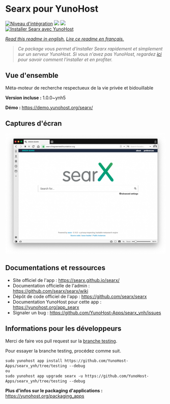 # Searx pour YunoHost

[![Niveau d'intégration](https://dash.yunohost.org/integration/searx.svg)](https://dash.yunohost.org/appci/app/searx) ![](https://ci-apps.yunohost.org/ci/badges/searx.status.svg) ![](https://ci-apps.yunohost.org/ci/badges/searx.maintain.svg)  
[![Installer Searx avec YunoHost](https://install-app.yunohost.org/install-with-yunohost.svg)](https://install-app.yunohost.org/?app=searx)

*[Read this readme in english.](./README.md)*
*[Lire ce readme en français.](./README_fr.md)*

> *Ce package vous permet d'installer Searx rapidement et simplement sur un serveur YunoHost.
Si vous n'avez pas YunoHost, regardez [ici](https://yunohost.org/#/install) pour savoir comment l'installer et en profiter.*

## Vue d'ensemble

Méta-moteur de recherche respectueux de la vie privée et bidouillable

**Version incluse :** 1.0.0~ynh5

**Démo :** https://demo.yunohost.org/searx/

## Captures d'écran

![](./doc/screenshots/Screenshot.png)

## Documentations et ressources

* Site officiel de l'app : https://searx.github.io/searx/
* Documentation officielle de l'admin : https://github.com/searx/searx/wiki
* Dépôt de code officiel de l'app : https://github.com/searx/searx
* Documentation YunoHost pour cette app : https://yunohost.org/app_searx
* Signaler un bug : https://github.com/YunoHost-Apps/searx_ynh/issues

## Informations pour les développeurs

Merci de faire vos pull request sur la [branche testing](https://github.com/YunoHost-Apps/searx_ynh/tree/testing).

Pour essayer la branche testing, procédez comme suit.
```
sudo yunohost app install https://github.com/YunoHost-Apps/searx_ynh/tree/testing --debug
ou
sudo yunohost app upgrade searx -u https://github.com/YunoHost-Apps/searx_ynh/tree/testing --debug
```

**Plus d'infos sur le packaging d'applications :** https://yunohost.org/packaging_apps
